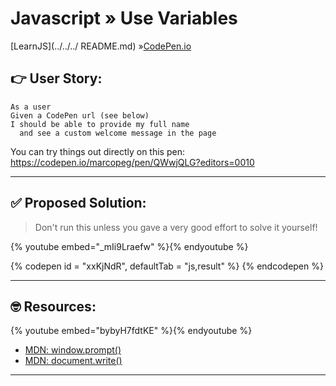 # Javascript » Use Variables
[LearnJS](../../../ README.md) »[CodePen.io](../README.md)

## 👉 User Story:

```
As a user
Given a CodePen url (see below)
I should be able to provide my full name
  and see a custom welcome message in the page
```

You can try things out directly on this pen:  
https://codepen.io/marcopeg/pen/QWwjQLG?editors=0010

---

## ✅ Proposed Solution:

> Don't run this unless you gave a very good effort to solve it yourself!

{% youtube embed="_mIi9Lraefw" %}{% endyoutube %}

{% codepen id = "xxKjNdR", defaultTab = "js,result" %} {% endcodepen %}

---

## 🤓 Resources:

{% youtube embed="bybyH7fdtKE" %}{% endyoutube %}

- [MDN: window.prompt()](https://developer.mozilla.org/en-US/docs/Web/API/Window/prompt)
- [MDN: document.write()](https://developer.mozilla.org/en-US/docs/Web/API/Document/write)

---
